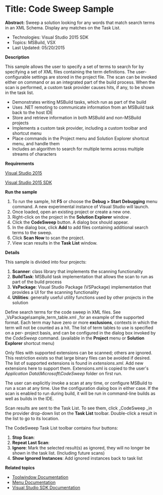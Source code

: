 # Title: Code Sweep Sample
**Abstract:** Sweep a solution looking for any words that match search terms
in an XML Schema. Display any matches on the Task List.

* Technologies: Visual Studio 2015 SDK
* Topics: MSBuild, VSX
* Last Updated: 05/20/2015

**Description**

This sample allows the user to specify a set of terms to search for by
specifying a set of XML files containing the term definitions. The user-
configurable settings are stored in the project file. The scan can be invoked
either on command or as an integrated part of the build process. When the scan
is performed, a custom task provider causes hits, if any, to be shown in the
task list.

  * Demonstrates writing MSBuild tasks, which run as part of the build 
  * Uses .NET remoting to communicate information from an MSBuild task back to the host IDE 
  * Store and retrieve information in both MSBuild and non-MSBuild projects 
  * Implements a custom task provider, including a custom toolbar and shortcut menu 
  * Place commands in the Project menu and Solution Explorer shortcut menu, and handle them 
  * Includes an algorithm to search for multiple terms across multiple streams of characters 



**Requirements**

[ Visual Studio 2015 ](http://www.microsoft.com/visualstudio/en-us/try/default.mspx#download)

[ Visual Studio 2015 SDK ](https://www.visualstudio.com/en-us/downloads/visual-studio-2015-downloads-vs.aspx)




**Run the sample**

  1. To run the sample, hit **F5** or choose the **Debug &gt; Start Debugging** menu command. A new experimental instance of Visual Studio will launch. 
  2. Once loaded, open an existing project or create a new one. 
  3. Right-click on the project in the **Solution Explorer** window . 
  4. Click the **CodeSweep** button. A dialog box should appear. 
  5. In the dialog box, click **Add** to add files containing additional search terms to the sweep. 
  6. Click **Scan Now** to scan the project. 
  7. View scan results in the **Task List** window. 



**Details**

This sample is divided into four projects:

  1. **Scanner**: class library that implements the scanning functionality 
  2. **BuildTask**: MSBuild task implementation that allows the scan to run as part of the build process 
  3. **VsPackage**: Visual Studio Package (VSPackage) implementation that provides a UI for the scanning functionality 
  4. **Utilities**: generally useful utility functions used by other projects in the solution 



Define search terms for the code sweep in XML files. See
_VsPackage\sample_term_table.xml _for an example of the supported format. Each
term may have zero or more **exclusions**, contexts in which the term will not
be counted as a hit. The list of term tables to use is specified on a per-
project basis, and can be configured in the dialog box invoked by the
_CodeSweep_ command. (available in the **Project** menu or **Solution
Explorer** shortcut menu)

Only files with supported extensions can be scanned; others are ignored. This
restriction exists so that large binary files can be avoided if desired. The
list of supported extensions is found in _extensions.xml_. Add new extensions
here to support them. Extensions.xml is copied to the user's _Application
Data\Microsoft\CodeSweep_ folder on first run.

The user can explicitly invoke a scan at any time, or configure MSBuild to run
a scan at any time. Use the configuration dialog box in either case. If the
scan is enabled to run during build, it will be run in command-line builds as
well as builds in the IDE.

Scan results are sent to the Task List. To see them, click _CodeSweep _in the
provider drop-down list on the **Task List** toolbar. Double-click a result in
the list to go to its location.

The CodeSweep Task List toolbar contains four buttons:

  1. **Stop Scan**: 
  2. **Repeat Last Scan**: 
  3. **Ignore**: Mark the selected result(s) as ignored, they will no longer be shown in the task list. (Including future scans) 
  4. **Show Ignored Instances**: Add ignored instances back to task list 



**Related topics**

  * [ Toolwindow Documentation ](https://msdn.microsoft.com/en-us/library/bb165390(v=vs.140).aspx)
  * [ Menu Documentation ](https://msdn.microsoft.com/en-us/library/bb165937(v=vs.140).aspx)
  * [ Visual Studio SDK Documentation ](https://msdn.microsoft.com/en-us/library/bb166441(v=vs.140).aspx)



